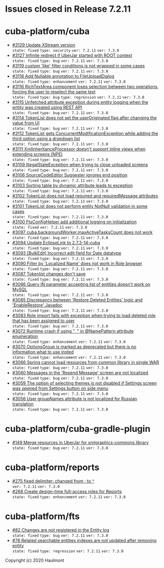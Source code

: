# Issues closed in Release 7.2.11

# cuba-platform/cuba

* [#3129 Update XStream version](https://github.com/cuba-platform/cuba/issues/3129) \
    `state: fixed` `type: security` `ver: 7.2.11` `ver: 7.3.0` 
* [#3127 Infinite redirect if UberJar started with ROOT context](https://github.com/cuba-platform/cuba/issues/3127) \
    `state: fixed` `type: bug` `ver: 7.2.11` `ver: 7.3.0` 
* [#3119 custom 'like' filter conditions is not wrapped in some cases](https://github.com/cuba-platform/cuba/issues/3119) \
    `state: fixed` `type: bug` `ver: 7.2.11` `ver: 7.3.0` 
* [#3118 Add Nullable annotation to FileUploadDialog](https://github.com/cuba-platform/cuba/issues/3118) \
    `state: fixed` `type: enhancement` `ver: 7.2.11` `ver: 7.3.0` 
* [#3116 RichTextArea component loses selection between two operations, forcing the user to reselect the same text](https://github.com/cuba-platform/cuba/issues/3116) \
    `state: fixed` `type: bug` `type: regression` `ver: 7.2.11` `ver: 7.3.0` 
* [#3115 Unfetched attribute exception during entity logging when the entity was created using REST API](https://github.com/cuba-platform/cuba/issues/3115) \
    `state: fixed` `type: bug` `ver: 7.2.11` `ver: 7.3.0` 
* [#3114 TokenList does not set the userOriginated flag after changing the value from UI](https://github.com/cuba-platform/cuba/issues/3114) \
    `state: fixed` `type: bug` `ver: 7.2.11` `ver: 7.3.0` 
* [#3112 TokenList gets ConcurrentModificationException while adding the third option using a dropdown list](https://github.com/cuba-platform/cuba/issues/3112) \
    `state: fixed` `type: bug` `ver: 7.2.11` `ver: 7.3.0` 
* [#3111 XmlInheritanceProcessor doesn't support inline views when extending screens (NPE)](https://github.com/cuba-platform/cuba/issues/3111) \
    `state: fixed` `type: bug` `ver: 7.2.11` `ver: 7.3.0` 
* [#3109 IllegalStateException when trying to close unloaded screens](https://github.com/cuba-platform/cuba/issues/3109) \
    `state: fixed` `type: bug` `ver: 7.2.11` `ver: 7.3.0` 
* [#3106 SourceCodeEditor Suggester ignores end position](https://github.com/cuba-platform/cuba/issues/3106) \
    `state: fixed` `type: bug` `ver: 7.2.11` `ver: 7.3.0` 
* [#3103 Sorting table by dynamic attribute leads to exception](https://github.com/cuba-platform/cuba/issues/3103) \
    `state: fixed` `type: bug` `ver: 7.2.11` `ver: 7.3.0` 
* [#3102 TokenList does not load required and requiredMessage attributes](https://github.com/cuba-platform/cuba/issues/3102) \
    `state: fixed` `type: bug` `ver: 7.2.11` `ver: 7.3.0` 
* [#3101 TokenList does not perform entity NotNull validation in some cases](https://github.com/cuba-platform/cuba/issues/3101) \
    `state: fixed` `type: bug` `ver: 7.2.11` `ver: 7.3.0` 
* [#3100 FtsConfigHelper add additional logging on initialization](https://github.com/cuba-platform/cuba/issues/3100) \
    `state: fixed` `ver: 7.2.11` `ver: 7.3.0` 
* [#3097 cuba.backgroundWorker.maxActiveTasksCount does not work](https://github.com/cuba-platform/cuba/issues/3097) \
    `state: fixed` `type: bug` `ver: 7.2.11` `ver: 7.3.0` 
* [#3094 Update EclipseLink to 2.7.3-14-cuba](https://github.com/cuba-platform/cuba/issues/3094) \
    `state: fixed` `type: bug` `ver: 7.2.11` `ver: 7.3.0` 
* [#3093 [BulkEdit] Incorrect edit field for Date datatype](https://github.com/cuba-platform/cuba/issues/3093) \
    `state: fixed` `type: bug` `ver: 7.2.11` `ver: 7.3.0` 
* [#3090 Filter by 'Localized Name' does not work in Role browser](https://github.com/cuba-platform/cuba/issues/3090) \
    `state: fixed` `type: bug` `ver: 7.2.11` `ver: 7.3.0` 
* [#3087 Tokenlist changes don't save](https://github.com/cuba-platform/cuba/issues/3087) \
    `state: fixed` `type: bug` `ver: 7.2.11` `ver: 7.3.0` 
* [#3086 Query IN parameter accepting list of entities doesn't work on MySQL](https://github.com/cuba-platform/cuba/issues/3086) \
    `state: fixed` `type: bug` `ver: 7.2.11` `ver: 7.3.0` 
* [#3085 Discrepancy between 'Restore Deleted Entities' logic and 'EnableRestore' Javadoc](https://github.com/cuba-platform/cuba/issues/3085) \
    `state: fixed` `type: bug` `ver: 7.2.11` `ver: 7.3.0` 
* [#3083 Role import fails with exception when trying to load deleted role that has been assigned to user](https://github.com/cuba-platform/cuba/issues/3083) \
    `state: fixed` `type: bug` `ver: 7.2.11` `ver: 7.3.0` 
* [#3072 Runtime crash if using ", " in @NamePattern attribute enumeration](https://github.com/cuba-platform/cuba/issues/3072) \
    `state: fixed` `type: enhancement` `ver: 7.2.11` `ver: 7.3.0` 
* [#3070 OptionsGroup is marked as deprecated but there is no information what to use insted](https://github.com/cuba-platform/cuba/issues/3070) \
    `state: fixed` `type: enhancement` `ver: 7.2.11` `ver: 7.3.0` 
* [#3066 Spring cannot load resources from common library in single WAR](https://github.com/cuba-platform/cuba/issues/3066) \
    `state: fixed` `type: bug` `ver: 7.2.11` `ver: 7.3.0` 
* [#3060 Messages in the 'Resend Message' screen are not localized ](https://github.com/cuba-platform/cuba/issues/3060) \
    `state: fixed` `type: bug` `ver: 7.2.11` `ver: 7.3.0` 
* [#3059 The option of selecting themes is not disabled if Settings screen was opened from Settings button on side menu](https://github.com/cuba-platform/cuba/issues/3059) \
    `state: fixed` `type: bug` `ver: 7.2.11` `ver: 7.3.0` 
* [#3056 User groupNames attribute is not localized for Russian translation](https://github.com/cuba-platform/cuba/issues/3056) \
    `state: fixed` `type: bug` `ver: 7.2.11` `ver: 7.3.0` 

# cuba-platform/cuba-gradle-plugin

* [#149 Merge resources in UberJar for xmlgraphics-commons library](https://github.com/cuba-platform/cuba-gradle-plugin/issues/149) \
    `state: fixed` `type: bug` `ver: 7.2.11` `ver: 7.3.0` 

# cuba-platform/reports

* [#275 fixed delimiter: changed from ; to ^](https://github.com/cuba-platform/reports/pull/275) \
    `ver: 7.2.11` `ver: 7.3.0` 
* [#268 Create design-time full-access roles for Reports ](https://github.com/cuba-platform/reports/issues/268) \
    `state: fixed` `type: enhancement` `ver: 7.2.11` `ver: 7.3.0` 

# cuba-platform/fts

* [#82 Changes are not registered in the Entity log](https://github.com/cuba-platform/fts/issues/82) \
    `state: fixed` `type: bug` `ver: 7.2.11` `ver: 7.3.0` 
* [#78 Related searchable entities indexes are not updated after removing entity](https://github.com/cuba-platform/fts/issues/78) \
    `state: fixed` `type: regression` `ver: 7.2.11` `ver: 7.3.0` 


Copyright (c) 2020 Haulmont

